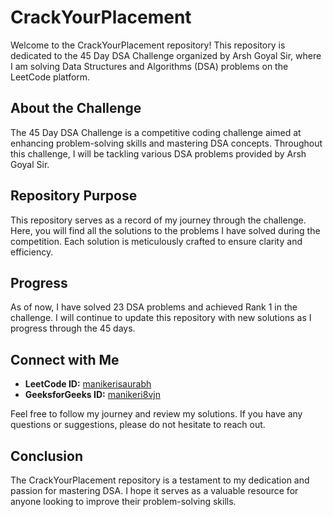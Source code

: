 # CrackYourPlacement

Welcome to the CrackYourPlacement repository! This repository is dedicated to the 45 Day DSA Challenge organized by Arsh Goyal Sir, where I am solving Data Structures and Algorithms (DSA) problems on the LeetCode platform.

## About the Challenge

The 45 Day DSA Challenge is a competitive coding challenge aimed at enhancing problem-solving skills and mastering DSA concepts. Throughout this challenge, I will be tackling various DSA problems provided by Arsh Goyal Sir.

## Repository Purpose

This repository serves as a record of my journey through the challenge. Here, you will find all the solutions to the problems I have solved during the competition. Each solution is meticulously crafted to ensure clarity and efficiency.


## Progress

As of now, I have solved 23 DSA problems and achieved Rank 1 in the challenge. I will continue to update this repository with new solutions as I progress through the 45 days.

## Connect with Me

- **LeetCode ID:** [manikerisaurabh](https://leetcode.com/u/manikerisaurabh/)
- **GeeksforGeeks ID:** [manikeri8vjn](https://www.geeksforgeeks.org/user/manikeri8vjn/)

Feel free to follow my journey and review my solutions. If you have any questions or suggestions, please do not hesitate to reach out.

## Conclusion

The CrackYourPlacement repository is a testament to my dedication and passion for mastering DSA. I hope it serves as a valuable resource for anyone looking to improve their problem-solving skills.

